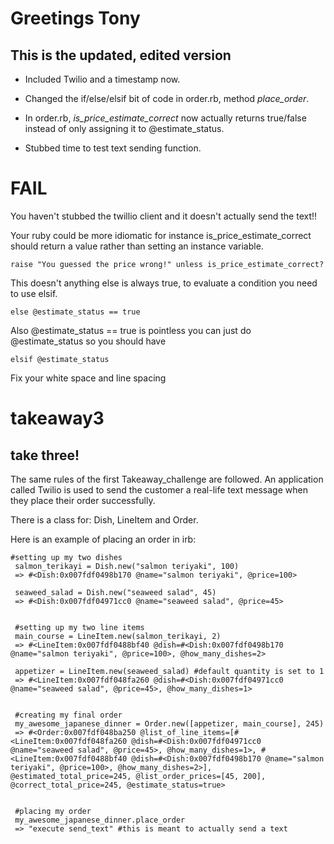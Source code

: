 Greetings Tony
===
This is the updated, edited version
---
* Included Twilio and a timestamp now.

* Changed the if/else/elsif bit of code in order.rb, method *place_order*.

* In order.rb, *is_price_estimate_correct* now actually returns true/false instead of only assigning it to @estimate_status.

* Stubbed time to test text sending function.


FAIL
====

You haven't stubbed the twillio client and it doesn't actually send the text!!

Your ruby could be more idiomatic for instance is_price_estimate_correct should return a value rather than setting an instance variable.

```
raise "You guessed the price wrong!" unless is_price_estimate_correct?
```

This doesn't anything else is always true, to evaluate a condition you need to use elsif.
```
else @estimate_status == true
```
Also @estimate_status == true is pointless you can just do @estimate_status so you should have
```
elsif @estimate_status
```

Fix your white space and line spacing

takeaway3
=========
take three!
---
The same rules of the first Takeaway_challenge are followed. An application called Twilio is used to send the customer a real-life text message when they place their order successfully.

There is a class for: Dish, LineItem and Order.

Here is an example of placing an order in irb:

```
#setting up my two dishes
 salmon_terikayi = Dish.new("salmon teriyaki", 100)
 => #<Dish:0x007fdf0498b170 @name="salmon teriyaki", @price=100>

 seaweed_salad = Dish.new("seaweed salad", 45)
 => #<Dish:0x007fdf04971cc0 @name="seaweed salad", @price=45>


 #setting up my two line items
 main_course = LineItem.new(salmon_terikayi, 2)
 => #<LineItem:0x007fdf0488bf40 @dish=#<Dish:0x007fdf0498b170 @name="salmon teriyaki", @price=100>, @how_many_dishes=2>

 appetizer = LineItem.new(seaweed_salad) #default quantity is set to 1
 => #<LineItem:0x007fdf048fa260 @dish=#<Dish:0x007fdf04971cc0 @name="seaweed salad", @price=45>, @how_many_dishes=1>


 #creating my final order
 my_awesome_japanese_dinner = Order.new([appetizer, main_course], 245)
 => #<Order:0x007fdf048ba250 @list_of_line_items=[#<LineItem:0x007fdf048fa260 @dish=#<Dish:0x007fdf04971cc0 @name="seaweed salad", @price=45>, @how_many_dishes=1>, #<LineItem:0x007fdf0488bf40 @dish=#<Dish:0x007fdf0498b170 @name="salmon teriyaki", @price=100>, @how_many_dishes=2>], @estimated_total_price=245, @list_order_prices=[45, 200], @correct_total_price=245, @estimate_status=true>


 #placing my order
 my_awesome_japanese_dinner.place_order
 => "execute send_text" #this is meant to actually send a text
```
